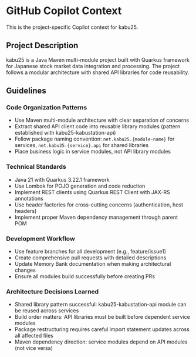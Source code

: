 # GitHub Copilot Context

This is the project-specific Copilot context for kabu25.

## Project Description

kabu25 is a Java Maven multi-module project built with Quarkus framework for Japanese stock market data integration and processing. The project follows a modular architecture with shared API libraries for code reusability.

## Guidelines

### Code Organization Patterns
- Use Maven multi-module architecture with clear separation of concerns
- Extract shared API client code into reusable library modules (pattern established with kabu25-kabustation-api)
- Follow package naming convention: `net.kabu25.{module-name}` for services, `net.kabu25.{service}.api` for shared libraries
- Place business logic in service modules, not API library modules

### Technical Standards
- Java 21 with Quarkus 3.22.1 framework
- Use Lombok for POJO generation and code reduction
- Implement REST clients using Quarkus REST Client with JAX-RS annotations
- Use header factories for cross-cutting concerns (authentication, host headers)
- Implement proper Maven dependency management through parent POM

### Development Workflow
- Use feature branches for all development (e.g., feature/issue1)
- Create comprehensive pull requests with detailed descriptions
- Update Memory Bank documentation when making architectural changes
- Ensure all modules build successfully before creating PRs

### Architecture Decisions Learned
- Shared library pattern successful: kabu25-kabustation-api module can be reused across services
- Build order matters: API libraries must be built before dependent service modules
- Package restructuring requires careful import statement updates across all affected files
- Maven dependency direction: service modules depend on API modules (not vice versa)
